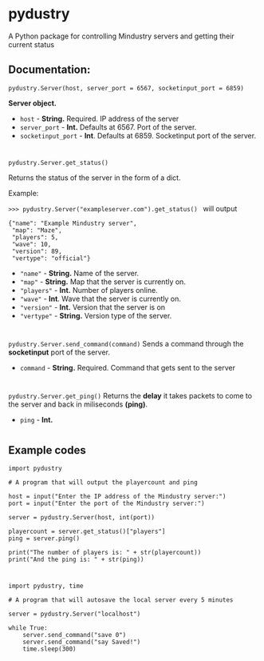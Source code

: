 
# pydustry
A Python package for controlling Mindustry servers and getting their current status

## Documentation:


`pydustry.Server(host, server_port = 6567, socketinput_port = 6859)`

**Server object.**
 - `host` - **String.** Required. IP address of the server
 - `server_port` - **Int.** Defaults at 6567. Port of the server.
 - `socketinput_port` - **Int**. Defaults at 6859. Socketinput port of the server.
#
 `pydustry.Server.get_status()`

Returns the status of the server in the form of a dict.

Example:

 `>>> pydustry.Server("exampleserver.com").get_status() `
	will output

    {"name": "Example Mindustry server",
     "map": "Maze",
     "players": 5, 
     "wave": 10, 
     "version": 89, 
     "vertype": "official"}
     
   
 - `"name"` - **String.** Name of the server.
 - `"map"` - **String.** Map that the server is currently on.
 - `"players"` - **Int.** Number of players online.
 - `"wave"` - **Int**. Wave that the server is currently on.
 - `"version"` - **Int.** Version that the server is on
 - `"vertype"` - **String.** Version type of the server.
#
`pydustry.Server.send_command(command)`
Sends a command through the **socketinput** port of the server.
 - `command` - **String.** Required. Command that gets sent to the server
 #
 `pydustry.Server.get_ping()`
 Returns the **delay** it takes packets to come to the server and back in miliseconds **(ping)**.
- `ping` - **Int.**
#
 ## Example codes
 

    import pydustry
    
    # A program that will output the playercount and ping
    
    host = input("Enter the IP address of the Mindustry server:")
    port = input("Enter the port of the Mindustry server:")
    
    server = pydustry.Server(host, int(port))
    
    playercount = server.get_status()["players"]
    ping = server.ping()
    
    print("The number of players is: " + str(playercount))
    print("And the ping is: " + str(ping))
#
    import pydustry, time
    
    # A program that will autosave the local server every 5 minutes
    
    server = pydustry.Server("localhost")
    
    while True:
        server.send_command("save 0")
        server.send_command("say Saved!")
        time.sleep(300)
